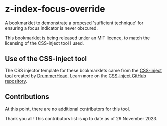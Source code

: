 # z-index-focus-override
A bookmarklet to demonstrate a proposed 'sufficient technique' for ensuring a focus indicator is never obscured.

This bookmarklet is being released under an MIT licence, to match the licensing of the CSS-inject tool I used.

## Use of the CSS-inject tool
The CSS injector template for these bookmarklets came from the [CSS-inject tool](http://mcdlr.com/css-inject/) created by [DrummerHead](https://github.com/DrummerHead). Learn more on the [CSS-inject GitHub repository](https://github.com/DrummerHead/CSS-inject).

## Contributions
At this point, there are no additional contributors for this tool.

Thank you all! This contributors list is up to date as of 29 November 2023.
